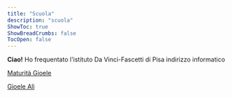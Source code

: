 ```yaml
---
title: "Scuola"
description: "scuola"
ShowToc: true
ShowBreadCrumbs: false
TocOpen: false
---
```


<b>Ciao!</b>
Ho frequentato l'istituto Da Vinci-Fascetti di Pisa indirizzo informatico

<a href="/Esame di Stato Gioele Alì.zip" download>Maturità Gioele</a>

<script src="https://platform.linkedin.com/badges/js/profile.js" async defer type="text/javascript"></script>

<div class="badge-base LI-profile-badge" data-locale="it_IT" data-size="medium" data-theme="dark" data-type="VERTICAL" data-vanity="gioeleali" data-version="v1"><a class="badge-base__link LI-simple-link" href="https://it.linkedin.com/in/gioeleali?trk=profile-badge">Gioele Alì</a></div>
              
